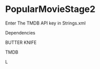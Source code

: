 # PopularMovieStage2

Enter The TMDB API key in Strings.xml 

Dependencies


BUTTER KNIFE


TMDB


L
